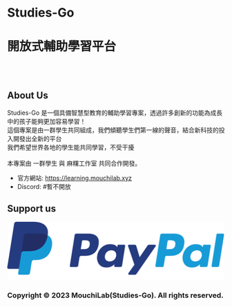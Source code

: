 # Studies-Go

# 開放式輔助學習平台

<br></br>

## About Us

Studies-Go 是一個具備智慧型教育的輔助學習專案，透過許多創新的功能為成長中的孩子能夠更加容易學習！
<br>
這個專案是由一群學生共同組成，我們傾聽學生們第一線的聲音，結合新科技的投入開發出全新的平台
<br>
我們希望世界各地的學生能共同學習，不受干擾
<br><br>
本專案由 一群學生 與 麻糬工作室 共同合作開發。


* 官方網站: https://learning.mouchilab.xyz
* Discord: #暫不開放



## Support us

<a href="https://paypal.me/mouchi3398">
  <p align="center"><img src="https://github.com/Studies-Go/.github/blob/main/img/PayPal.png" ></p>
</a>

### Copyright © 2023 MouchiLab(Studies-Go). All rights reserved.
